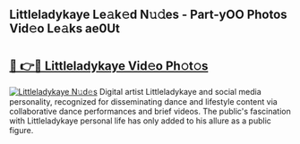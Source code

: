 ## Littleladykaye Le𝚊k𝚎d N𝚞𝚍es - Part-yOO Photos Vid𝚎o Le𝚊ks ae0Ut

# <h2><a href="http://fbef1pu.evod.top/?m=Littleladykaye">🔗 👉🔴 Littleladykaye Vid𝚎o Ph𝚘t𝚘s</a></h2>

[![Littleladykaye N𝚞d𝚎s](https://i.imgur.com/8V9OHl7.gif)](http://fbef1pu.evod.top/?m=Littleladykaye)
Digital artist Littleladykaye and social media personality, recognized for disseminating dance and lifestyle content via collaborative dance performances and brief videos. The public's fascination with Littleladykaye personal life has only added to his allure as a public figure. 
